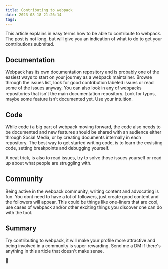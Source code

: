 ```yaml
---
title: Contributing to webpack
date: 2023-08-18 21:26:14
tags:
---
```


This article explains in easy terms how to be able to contribute to webpack. The post is not long, but will give you an indication of what to do to get your contributions submited.

## Documentation

Webpack has its own documentation repository and is probably one of the easiest ways to start on your journey as a webpack maintainer. Browse through the issues list, look for good contribution labeled issues or read some of the issues anyway. You can also look in any of webpacks repositories that isn't the main documentation repository. Look for typos, maybe some feature isn't documented yet. Use your intuition.

## Code

While code i a big part of webpack moving forward, the code also needs to be documented and new features should be shared with an audience either through Social Media, or by creating documents internally in each repository. The best way to get started writing code, is to learn the exsisting code, setting breakpoints and debugging yourself.

A neat trick, is also to read issues, try to solve those issues yourself or read up about what people are struggling with.

## Community

Being active in the webpack community, writing content and advocating is fun. You dont need to have a lot of followers, just create good content and the followers will appear. This could be things like one-liners that are cool, use cases of webpack and/or other exciting things you discover one can do with the tool.

## Summary

Try contributing to webpack, it will make your profile more attractive and being involved in a community is super-rewarding. Send me a DM if there's anything in this article that doesn't make sense.

🥰
